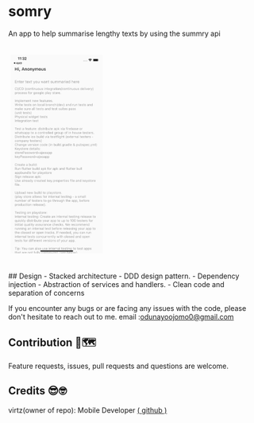 # somry

<p>An app to help summarise lengthy texts by using the summry api</p>

<p>
<img src="https://github.com/virtz/somry/blob/main/screenshots/screenshot1.png", width:"150px" height="400" hspace="5" vspace="20"/>
</p>
## Design
- Stacked architecture
- DDD design pattern.
- Dependency injection
- Abstraction of services and handlers.
- Clean code and separation of concerns

If you encounter any bugs or are facing any issues with the code, please don't hesitate to reach out to me. email :odunayoojomo0@gmail.com

## Contribution 🍕🗺

Feature requests, issues, pull requests and questions are welcome.

## Credits 😎🤓

virtz(owner of repo): Mobile Developer [( github )](https://github.com/virtz)
